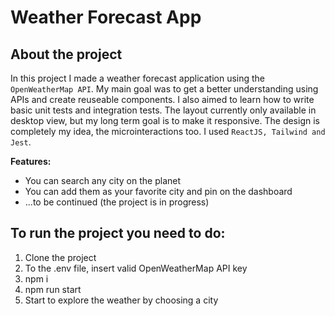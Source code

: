 Weather Forecast App
=======

About the project
-----------

In this project I made a weather forecast application using the `OpenWeatherMap API`. My main goal was to get a better understanding using APIs and create reuseable components. I also aimed to learn how to write basic unit tests and integration tests.
The layout currently only available in desktop view, but my long term goal is to make it responsive. The design is completely my idea, the microinteractions too.
I used `ReactJS, Tailwind and Jest`.

**Features:**
* You can search any city on the planet
* You can add them as your favorite city and pin on the dashboard
* ...to be continued (the project is in progress)


To run the project you need to do:
-----------
1. Clone the project
2. To the .env file, insert valid OpenWeatherMap API key
3. npm i
4. npm run start
5. Start to explore the weather by choosing a city
